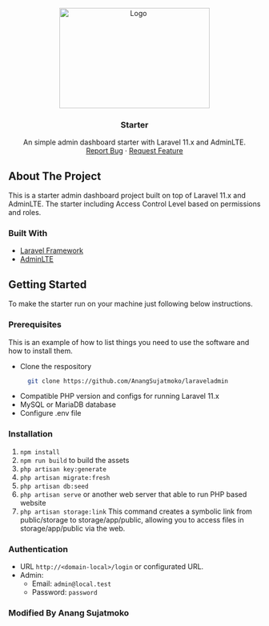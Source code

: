 <br />
<div align="center">
  <a href="javascript:void(0);">
    <img src="https://scriptwriterph.com/wp-content/uploads/2018/11/Integrate-AdminLTE-In-Laravel-Complete-Guide-01.png" alt="Logo" width="300" height="200">
  </a>

  <h3 align="center">Starter</h3>

  <p align="center">
    An simple admin dashboard starter with Laravel 11.x and AdminLTE.
    <br />
    <a href="https://github.com/aziyan99/laravel-adminlte-starter/issues">Report Bug</a>
    ·
    <a href="https://github.com/aziyan99/laravel-adminlte-starter/issues">Request Feature</a>
  </p>
</div>

## About The Project


This is a starter admin dashboard project built on top of Laravel 11.x and AdminLTE. The starter including Access Control Level based on permissions and roles.

### Built With

* [Laravel Framework](https://laravel.com/)
* [AdminLTE](https://adminlte.io/)

## Getting Started

To make the starter run on your machine just following below instructions.

### Prerequisites

This is an example of how to list things you need to use the software and how to install them.
* Clone the respository
  ```sh
    git clone https://github.com/AnangSujatmoko/laraveladmin
  ```
* Compatible PHP version and configs for running Laravel 11.x
* MySQL or MariaDB database
* Configure .env file

### Installation

1. `npm install`
2. `npm run build` to build the assets
3. `php artisan key:generate`
4. `php artisan migrate:fresh`
5. `php artisan db:seed`
6. `php artisan serve` or another web server that able to run PHP based website
7. `php artisan storage:link` This command creates a symbolic link from public/storage to storage/app/public, allowing you to access files in storage/app/public via the web.

### Authentication
- URL `http://<domain-local>/login` or configurated URL.
- Admin:
    - Email: `admin@local.test` 
    - Password: `password`

### Modified By Anang Sujatmoko


